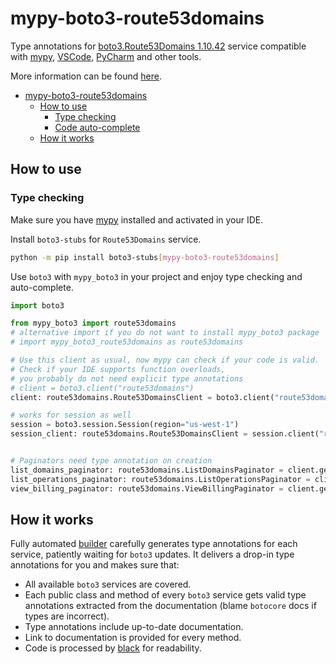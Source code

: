 # mypy-boto3-route53domains

Type annotations for
[boto3.Route53Domains 1.10.42](https://boto3.amazonaws.com/v1/documentation/api/1.10.42/reference/services/route53domains.html#Route53Domains) service
compatible with [mypy](https://github.com/python/mypy), [VSCode](https://code.visualstudio.com/),
[PyCharm](https://www.jetbrains.com/pycharm/) and other tools.

More information can be found [here](https://vemel.github.io/mypy_boto3/).

- [mypy-boto3-route53domains](#mypy-boto3-route53domains)
  - [How to use](#how-to-use)
    - [Type checking](#type-checking)
    - [Code auto-complete](#code-auto-complete)
  - [How it works](#how-it-works)

## How to use

### Type checking

Make sure you have [mypy](https://github.com/python/mypy) installed and activated in your IDE.

Install `boto3-stubs` for `Route53Domains` service.

```bash
python -m pip install boto3-stubs[mypy-boto3-route53domains]
```

Use `boto3` with `mypy_boto3` in your project and enjoy type checking and auto-complete.

```python
import boto3

from mypy_boto3 import route53domains
# alternative import if you do not want to install mypy_boto3 package
# import mypy_boto3_route53domains as route53domains

# Use this client as usual, now mypy can check if your code is valid.
# Check if your IDE supports function overloads,
# you probably do not need explicit type annotations
# client = boto3.client("route53domains")
client: route53domains.Route53DomainsClient = boto3.client("route53domains")

# works for session as well
session = boto3.session.Session(region="us-west-1")
session_client: route53domains.Route53DomainsClient = session.client("route53domains")


# Paginators need type annotation on creation
list_domains_paginator: route53domains.ListDomainsPaginator = client.get_paginator("list_domains")
list_operations_paginator: route53domains.ListOperationsPaginator = client.get_paginator("list_operations")
view_billing_paginator: route53domains.ViewBillingPaginator = client.get_paginator("view_billing")
```

## How it works

Fully automated [builder](https://github.com/vemel/mypy_boto3) carefully generates
type annotations for each service, patiently waiting for `boto3` updates. It delivers
a drop-in type annotations for you and makes sure that:

- All available `boto3` services are covered.
- Each public class and method of every `boto3` service gets valid type annotations
  extracted from the documentation (blame `botocore` docs if types are incorrect).
- Type annotations include up-to-date documentation.
- Link to documentation is provided for every method.
- Code is processed by [black](https://github.com/psf/black) for readability.